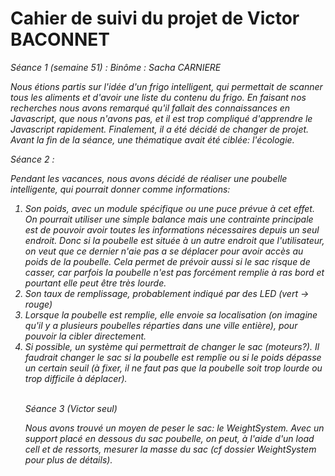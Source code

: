 <h1> Cahier de suivi du projet de Victor BACONNET </h1>

<em>Séance 1 (semaine 51) :<em> 
Binôme : Sacha CARNIERE

Nous étions partis sur l'idée d'un frigo intelligent, qui permettait de scanner tous les aliments et d'avoir une liste du contenu du frigo. En faisant nos recherches nous avons remarqué qu'il fallait des connaissances en Javascript, que nous n'avons pas, et il est trop compliqué d'apprendre le Javascript rapidement. Finalement, il a été décidé de changer de projet.
Avant la fin de la séance, une thématique avait été ciblée: l'écologie.

<em>Séance 2 :</em>

Pendant les vacances, nous avons décidé de réaliser une poubelle intelligente, qui pourrait donner comme informations:
<ol>
<li> Son poids, avec un module spécifique ou une puce prévue à cet effet. On pourrait utiliser une simple balance mais une contrainte principale est de pouvoir avoir toutes les informations nécessaires depuis un seul endroit. Donc si la poubelle est située à un autre endroit que l'utilisateur, on veut que ce dernier n'aie pas a se déplacer pour avoir accès au poids de la poubelle. Cela permet de prévoir aussi si le sac risque de casser, car parfois la poubelle n'est pas forcément remplie à ras bord et pourtant elle peut être très lourde.</li>
<li> Son taux de remplissage, probablement indiqué par des LED (vert -> rouge) </li>
<li> Lorsque la poubelle est remplie, elle envoie sa localisation (on imagine qu'il y a plusieurs poubelles réparties dans une ville entière), pour pouvoir la cibler directement. </li>
<li> Si possible, un système qui permettrait de changer le sac (moteurs?). Il faudrait changer le sac si la poubelle est remplie ou si le poids dépasse un certain seuil (à fixer, il ne faut pas que la poubelle soit trop lourde ou trop difficile à déplacer).</li><br>

<em>Séance 3 (Victor seul)</em>

Nous avons trouvé un moyen de peser le sac: le WeightSystem. Avec un support placé en dessous du sac poubelle, on peut, à l'aide d'un load cell et de ressorts, mesurer la masse du sac (cf dossier WeightSystem pour plus de détails).
